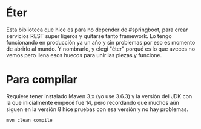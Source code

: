 # Éter
Esta biblioteca que hice es para no depender de #springboot, para crear servicios REST super ligeros y quitarse tanto framework. Lo tengo funcionando en producción ya un año y sin problemas por eso es momento de abrirlo al mundo. Y nombrarlo, y elegí "éter" porqué es lo que aveces no vemos pero llena esos huecos para unir las piezas y funcione.


# Para compilar
Requiere tener instalado Maven 3.x (yo use 3.6.3) y la versión del JDK con la que inicialmente empecé fue 14, pero recordando que muchos aún siguen en la versión 8 hice pruebas con esa versión y no hay problemas.
```shell
mvn clean compile
```
